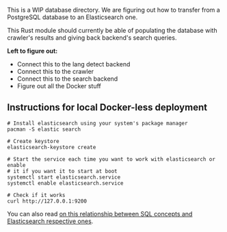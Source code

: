 This is a WIP database directory. We are figuring out how to transfer from a PostgreSQL database
to an Elasticsearch one.

This Rust module should currently be able of populating the database with crawler's
results and giving back backend's search queries.

**Left to figure out:**
* Connect this to the lang detect backend
* Connect this to the crawler
* Connect this to the search backend
* Figure out all the Docker stuff

## Instructions for local Docker-less deployment

```
# Install elasticsearch using your system's package manager
pacman -S elastic search

# Create keystore
elasticsearch-keystore create

# Start the service each time you want to work with elasticsearch or enable
# it if you want it to start at boot
systemctl start elasticsearch.service
systemctl enable elasticsearch.service

# Check if it works
curl http://127.0.0.1:9200
```

You can also read [on this relationship between SQL concepts and
Elasticsearch respective ones](https://www.elastic.co/blog/what-is-an-elasticsearch-index).
